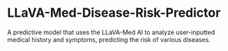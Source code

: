 # LLaVA-Med-Disease-Risk-Predictor
A predictive model that uses the LLaVA-Med AI to analyze user-inputted medical history and symptoms, predicting the risk of various diseases.
